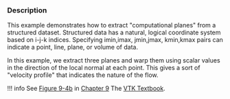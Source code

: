 ### Description
This example demonstrates how to extract "computational planes" from a structured dataset. Structured data has a natural, logical coordinate system based on i-j-k indices. Specifying imin,imax, jmin,jmax, kmin,kmax pairs can indicate a point, line, plane, or volume of data.

In this example, we extract three planes and warp them using scalar values in the direction of the local normal at each point. This gives a sort of "velocity profile" that indicates the nature of the flow.

!!! info
    See [Figure 9-4b](/VTKBook/09Chapter9/#Figure%209-4b) in [Chapter 9](/VTKBook/09Chapter9) The [VTK Textbook](/VTKBook/01Chapter1).
